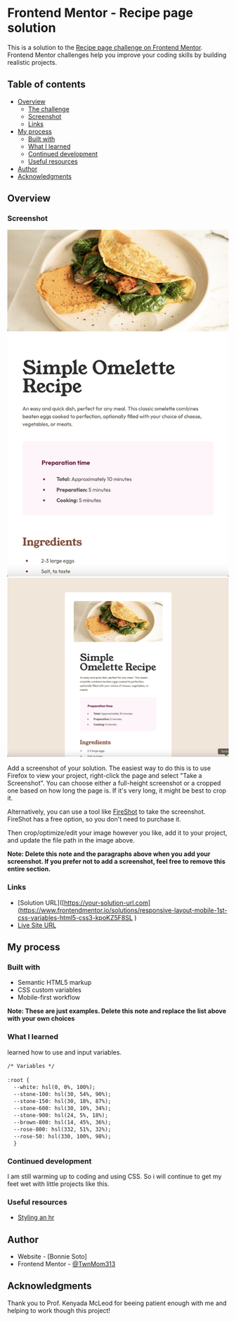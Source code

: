 # Frontend Mentor - Recipe page solution

This is a solution to the [Recipe page challenge on Frontend Mentor](https://www.frontendmentor.io/challenges/recipe-page-KiTsR8QQKm). Frontend Mentor challenges help you improve your coding skills by building realistic projects. 

## Table of contents

- [Overview](#overview)
  - [The challenge](#the-challenge)
  - [Screenshot](#screenshot)
  - [Links](#links)
- [My process](#my-process)
  - [Built with](#built-with)
  - [What I learned](#what-i-learned)
  - [Continued development](#continued-development)
  - [Useful resources](#useful-resources)
- [Author](#author)
- [Acknowledgments](#acknowledgments)

## Overview

### Screenshot

![Mobile View](./mobile-view.png)
![Desktop View](./desktop-view.png)

Add a screenshot of your solution. The easiest way to do this is to use Firefox to view your project, right-click the page and select "Take a Screenshot". You can choose either a full-height screenshot or a cropped one based on how long the page is. If it's very long, it might be best to crop it.

Alternatively, you can use a tool like [FireShot](https://getfireshot.com/) to take the screenshot. FireShot has a free option, so you don't need to purchase it. 

Then crop/optimize/edit your image however you like, add it to your project, and update the file path in the image above.

**Note: Delete this note and the paragraphs above when you add your screenshot. If you prefer not to add a screenshot, feel free to remove this entire section.**

### Links

- [Solution URL]([https://your-solution-url.com](https://www.frontendmentor.io/solutions/responsive-layout-mobile-1st-css-variables-html5-css3-kpoKZ5F8SL
)
- [Live Site URL](https://twnmom313.github.io/fm-recipe-page-main/)

## My process

### Built with

- Semantic HTML5 markup
- CSS custom variables
- Mobile-first workflow

**Note: These are just examples. Delete this note and replace the list above with your own choices**

### What I learned

learned how to use and input variables. 



```
/* Variables */

:root {
  --white: hsl(0, 0%, 100%);
  --stone-100: hsl(30, 54%, 90%);
  --stone-150: hsl(30, 18%, 87%);
  --stone-600: hsl(30, 10%, 34%);
  --stone-900: hsl(24, 5%, 18%);
  --brown-800: hsl(14, 45%, 36%);
  --rose-800: hsl(332, 51%, 32%);
  --rose-50: hsl(330, 100%, 98%);
  }
```

### Continued development

I am still warming up to coding and using CSS. So i will continue to get my feet wet with little projects like this.

### Useful resources

- [Styling an hr](https://www.w3schools.com/howto/howto_css_style_hr.asp)

## Author

- Website - [Bonnie Soto]
- Frontend Mentor - [@TwnMom313](https://www.frontendmentor.io/profile/TwnMom313)

## Acknowledgments

Thank you to Prof. Kenyada McLeod for beeing patient enough with me and helping to work though this project!

